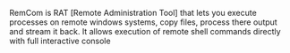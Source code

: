 RemCom is RAT [Remote Administration Tool] that lets you execute processes on remote windows systems, copy files, process there output and stream it back. It allows execution of remote shell commands directly with full interactive console
